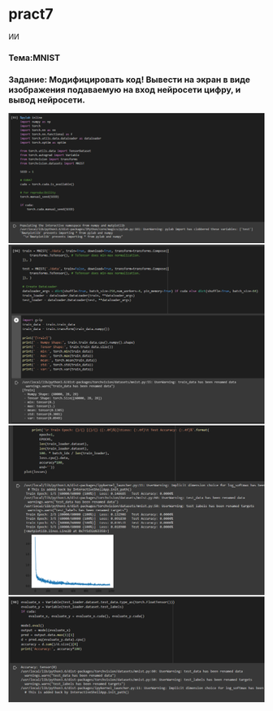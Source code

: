 # pract7
ИИ
### Тема:MNIST
### Задание: Модифицировать код! Вывести на экран в виде изображения подаваемую на вход нейросети цифру, и вывод нейросети. 
![](https://github.com/Kotenka/pract7/blob/master/Screenshot_1.png)
![](https://github.com/Kotenka/pract7/blob/master/Screenshot_2.png)
![](https://github.com/Kotenka/pract7/blob/master/Screenshot_3.png)
![](https://github.com/Kotenka/pract7/blob/master/Screenshot_4.png)
